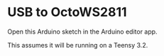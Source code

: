 # USB to OctoWS2811

Open this Arduino sketch in the Arduino editor app.

This assumes it will be running on a Teensy 3.2.
